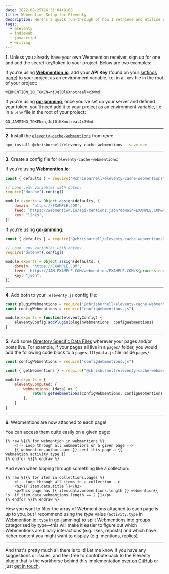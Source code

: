 ```yaml
---
date: 2022-08-25T16:31:04+0100
title: Webmention Setup for Eleventy
description: Here’s a quick run-through of how I retrieve and utilise Webmentions with my Eleventy website.
tags:
  - eleventy
  - indieweb
  - javascript
  - writing
---
```


**1.** Unless you already have your own Webmention receiver, sign up for one and add the secret key/token to your project. Below are two examples:

If you’re using **[Webmention.io](https://webmention.io/)**, add your **API Key** (found on your [settings page](https://webmention.io/settings)) to your project as an environment variable, i.e. in a `.env` file in the root of your project:

```
WEBMENTION_IO_TOKEN=njJql0lKXnotreal4x3Wmd
```

If you’re using **[go-jamming](https://git.brainbaking.com/wgroeneveld/go-jamming)**, once you’ve set up your server and defined your token, you’ll need add it to your project as an environment variable, i.e. in a `.env` file in the root of your project:

```text
GO_JAMMING_TOKEN=njJql0lKXnotreal4x3Wmd
```

--------

**2.** Install the [`eleventy-cache-webmentions`](/eleventy-cache-webmentions/) from *npm*:

```bash
npm install @chrisburnell/eleventy-cache-webmentions --save-dev
```

--------

**3.** Create a config file for `eleventy-cache-webmentions`:

If you’re using **[Webmention.io](https://webmention.io/)**:

```javascript
const { defaults } = require("@chrisburnell/eleventy-cache-webmentions")()

// Load .env variables with dotenv
require("dotenv").config()

module.exports = Object.assign(defaults, {
    domain: "https://EXAMPLE.COM",
    feed: `https://webmention.io/api/mentions.json?domain=EXAMPLE.COM&token=${process.env.WEBMENTION_IO_TOKEN}&per-page=9001`,
    key: "links",
})
```

If you’re using **[go-jamming](https://git.brainbaking.com/wgroeneveld/go-jamming)**:

```javascript
const { defaults } = require("@chrisburnell/eleventy-cache-webmentions")()

// Load .env variables with dotenv
require("dotenv").config()

module.exports = Object.assign(defaults, {
    domain: "https://EXAMPLE.COM",
    feed: `https://JAM.EXAMPLE.COM/webmention/EXAMPLE.COM/${process.env.GO_JAMMING_TOKEN}`,
    key: "json",
})
```

--------

**4.** Add both to your `.eleventy.js` config file:

```javascript
const pluginWebmentions = require("@chrisburnell/eleventy-cache-webmentions")
const configWebmentions = require("configWebmentions.js")

module.exports = function(eleventyConfig) {
    eleventyConfig.addPlugin(pluginWebmentions, configWebmentions)
}
```

--------

**5.** Add some [Directory Specific Data Files](https://www.11ty.dev/docs/data-template-dir/) wherever your pages and/or posts live. For example, if your pages all live in a `pages/` folder, you would add the following code block to a `pages.11tydata.js` file inside `pages/`:

```javascript
const configWebmentions = require("configWebmentions.js")

const { getWebmentions } = require("@chrisburnell/eleventy-cache-webmentions")()

module.exports = {
    eleventyComputed: {
        webmentions: (data) => {
            return getWebmentions(configWebmentions, configWebmentions.domain + data.page.url)
        },
    }
}
```

--------

**6.** Webmentions are now attached to each page!

You can access them quite easily on a given page:

```twig
{% raw %}{% for webmention in webmentions %}
    <!-- Loop through all webmentions on a given page -->
    {{ webmention.author.name }} sent this page a {{ webmention.activity.type }}
{% endfor %}{% endraw %}
```

And even when looping through something like a collection:

```twig
{% raw %}{% for item in collections.pages %}
    <!-- Loop through all items in a collection -->
    <h2>{{ item.data.title }}</h2>
    <p>This page has {{ item.data.webmentions.length }} webmention{{ 's' if item.data.webmentions.length == 2 }}</p>
{% endfor %}{% endraw %}
```

How you want to filter the array of Webmentions attached to each page is up to you, but I recommend using the *type* value (`activity.type` in [Webmention.io](https://webmention.io/); `type` in [go-jamming](https://git.brainbaking.com/wgroeneveld/go-jamming)) to split Webmentions into groups categorised by type—this will make it easier to figure out which Webmentions are binary interactions (e.g. likes, reposts) and which have richer content you might want to display (e.g. mentions, replies).

--------

And that's pretty much all there is to it! Let me know if you have any suggestions or issues, and feel free to contribute back to the Eleventy plugin that is the workhorse behind this implementation [over on GitHub](https://github.com/chrisburnell/eleventy-cache-webmentions) or just [get in touch](/about/#contact).
